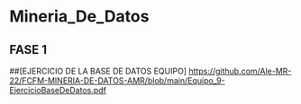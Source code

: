 # Mineria_De_Datos
 ## FASE 1 
 ##[EJERCICIO DE LA BASE DE DATOS EQUIPO]
https://github.com/Ale-MR-22/FCFM-MINERIA-DE-DATOS-AMR/blob/main/Equipo_9-EjercicioBaseDeDatos.pdf
